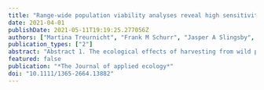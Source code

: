 ```yaml
---
title: "Range‐wide population viability analyses reveal high sensitivity to wildflower harvesting in extreme environments"
date: 2021-04-01
publishDate: 2021-05-11T19:19:25.277056Z
authors: ["Martina Treurnicht", "Frank M Schurr", "Jasper A Slingsby", "Karen J Esler", "Jörn Pagel"]
publication_types: ["2"]
abstract: "Abstract 1. The ecological effects of harvesting from wild populations are often uncertain, especially since the sensitivity of populations to harvesting can vary across species? geographical ranges. In the Cape Floristic Region (CFR, South Africa) biodiversity hotspot, wildflower harvesting is widespread and economically important, providing an income to many rural communities. However, with very few species studied to date, and without considering range-wide sensitivity to harvesting, there is limited information available to ensure the sustainability of wildflower harvesting. 2. We studied geographical variation in sensitivity to wildflower harvesting for 26 Proteaceae shrubs with fire-driven life cycles using population viability analyses. We developed stochastic, density-dependent population models that were parameterized from individual demographic rates (adult fecundity, seedling recruitment and adult fire survival) and local environmental conditions across the geographical ranges of the study species. We then simulated the effects of harvesting on populations in different environments across species ranges. Our model simulations predicted extinction risk per population, and we derived extinction probabilities over 100 years in response to different harvesting regimes. We used these population-level extinction probabilities to quantify inter- and intraspecific variation in sensitivity to wildflower harvesting, and to explore how geographical variation in sensitivity depends on environmental conditions (climate, soil fertility and fire disturbance). 3. We detected considerable inter- and intraspecific variation in sensitivity to wildflower harvesting for the 26 study species. This held for both ?nonsprouters? and ?resprouters? (species with low and high fire persistence ability, respectively). Intraspecific variation in sensitivity to harvesting showed varying geographical patterns and associated with environmental variation. Notably, sensitivity was high towards range edges and at the climatic extremes of species ranges, respectively. 4. Synthesis and applications: We show the importance of combining spatial demographic data, density-dependent population dynamics and environmental variation when assessing sensitivity to harvesting across species geographical ranges. Our findings caution against the application of general harvesting guidelines irrespective of species, geographical location or local environmental conditions. Our range-wide population viability analyses provide insights for developing species-specific, spatially nuanced guidelines for conservation management. Our approach also identifies species and areas to prioritise for monitoring to prevent the overexploitation of harvested species."
featured: false
publication: "*The Journal of applied ecology*"
doi: "10.1111/1365-2664.13882"
---
```



